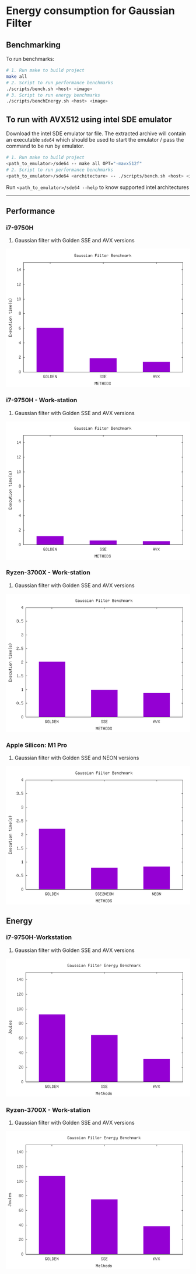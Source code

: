# Energy consumption for Gaussian Filter

## Benchmarking

To run benchmarks:

```sh
# 1. Run make to build project
make all
# 2. Script to run performance benchmarks
./scripts/bench.sh <host> <image>
# 3. Script to run energy benchmarks
./scripts/benchEnergy.sh <host> <image>
```

## To run with AVX512 using intel SDE emulator

Download the intel SDE emulator tar file. The extracted archive will contain an executable `sde64` which should be used to start the emulator / pass the command to be run by emulator.

```sh
# 1. Run make to build project
<path_to_emulator>/sde64 -- make all OPT="-mavx512f"
# 2. Script to run performance benchmarks
<path_to_emulator>/sde64 <architecture> -- ./scripts/bench.sh <host> <image>
```

Run `<path_to_emulator>/sde64 --help` to know supported intel architectures

-------------

## Performance

### i7-9750H

1. Gaussian filter with Golden SSE and AVX versions

![Stats](./stat/i7-9750H/image.i.NGC6744.SB31944.cont.taylor.0.restored.conv.fits-performance.png)

### i7-9750H - Work-station

1. Gaussian filter with Golden SSE and AVX versions

![Stats](./stat/i7-9750H-workstation/image.i.NGC6744.SB31944.cont.taylor.0.restored.conv.fits-performance.png)

### Ryzen-3700X - Work-station

1. Gaussian filter with Golden SSE and AVX versions

![Stats](./stat/Ryzen-3700X/image.i.NGC6744.SB31944.cont.taylor.0.restored.conv.fits-performance.png)

### Apple Silicon: M1 Pro

1. Gaussian filter with Golden SSE and NEON versions

![Stats](./stat/m1pro/image.i.NGC6744.SB31944.cont.taylor.0.restored.conv.fits-performance.png)


## Energy

### i7-9750H-Workstation

1. Gaussian filter with Golden SSE and AVX versions

![Stats](./stat/i7-9750H-workstation/energy/image.i.NGC6744.SB31944.cont.taylor.0.restored.conv.fits-performance.png)

### Ryzen-3700X - Work-station

1. Gaussian filter with Golden SSE and AVX versions

![Stats](./stat/Ryzen-3700X/energy/image.i.NGC6744.SB31944.cont.taylor.0.restored.conv.fits-performance.png)
